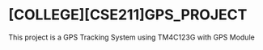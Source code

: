 # [COLLEGE][CSE211]GPS_PROJECT
 This project is a GPS Tracking System using TM4C123G with GPS Module
